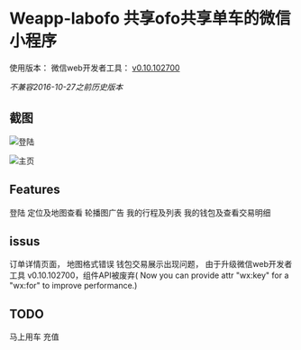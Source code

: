 # Weapp-labofo 共享ofo共享单车的微信小程序

使用版本：
微信web开发者工具： [v0.10.102700](https://mp.weixin.qq.com/debug/wxadoc/dev/devtools/download.html)

*不兼容2016-10-27之前历史版本*

## 截图

![登陆](https://github.com/liaobinxu/weapp-labofo/blob/master/snapshot/login.png)

![主页](https://github.com/liaobinxu/weapp-labofo/blob/master/snapshot/index.png)


## Features
登陆
定位及地图查看
轮播图广告
我的行程及列表
我的钱包及查看交易明细

## issus
订单详情页面， 地图格式错误
钱包交易展示出现问题， 由于升级微信web开发者工具 v0.10.102700，组件API被废弃( Now you can provide attr "wx:key" for a "wx:for" to improve performance.)

## TODO
马上用车
充值